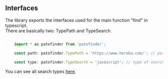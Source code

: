 ## Interfaces

The library exports the interfaces used for the main function "find" in typescript.  
There are basically two: TypePath and TypeSearch.

```typescript

    import * as patofinder from 'patofinder';

    const path: patofinder.TypePath = 'https://www.heroku.com/'; // path to be searched

    const type: patofinder.TypeSearch = 'javascript'; // type of search

```

You can see all search types [here](./example-types.md).

